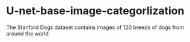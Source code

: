 # U-net-base-image-categorlization
The Stanford Dogs dataset contains images of 120 breeds of dogs from around the world.
